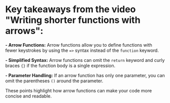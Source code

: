 # Key takeaways from the video "Writing shorter functions with arrows":

**- Arrow Functions:** Arrow functions allow you to define functions with fewer keystrokes by using the `=>` syntax instead of the `function` keyword.

**- Simplified Syntax:** Arrow functions can omit the `return` keyword and curly braces `{}` if the function body is a single expression.

**- Parameter Handling:** If an arrow function has only one parameter, you can omit the parentheses `()` around the parameter.

These points highlight how arrow functions can make your code more concise and readable.